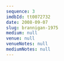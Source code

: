 ```yaml
---
sequence: 3
imdbId: tt0072732
date: 2008-09-07
slug: brannigan-1975
medium: null
venue: null
venueNotes: null
mediumNotes: null
---
```


